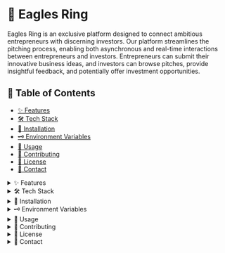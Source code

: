 # 🦅 Eagles Ring

Eagles Ring is an exclusive platform designed to connect ambitious entrepreneurs with discerning investors. Our platform streamlines the pitching process, enabling both asynchronous and real-time interactions between entrepreneurs and investors. Entrepreneurs can submit their innovative business ideas, and investors can browse pitches, provide insightful feedback, and potentially offer investment opportunities.

## 📜 Table of Contents

- [✨ Features](#-features)
- [🛠️ Tech Stack](#️-tech-stack)
- [🚀 Installation](#-installation)
- [🗝️ Environment Variables](#️-environment-variables)
- [🎨 Usage](#-usage)
- [🤝 Contributing](#-contributing)
- [📄 License](#-license)
- [📧 Contact](#-contact)

<details>
<summary>✨ Features</summary>

- 🛡️ **User Authentication & Role Management:** Secure and streamlined login system with role-based access tailored for both entrepreneurs and investors.
- 📑 **Pitch Submission:** Entrepreneurs can submit detailed business pitches that investors can easily browse and review.
- 💬 **Feedback System:** A robust feedback mechanism where investors provide constructive feedback on pitches, with instant notifications sent to entrepreneurs.
- 🎥 **Live Pitch Events:** Seamlessly integrated real-time video pitch sessions, powered by Twilio, for direct and engaging investor interactions.
- 🔔 **Real-Time Notifications:** Stay informed with instant updates on feedback, investor interest, and pitch status via WebSockets and GetStream.
- 🗂️ **Investor Requests:** Investors can issue tailored requests to entrepreneurs, allowing them to respond directly to specific needs and opportunities.
- 📊 **Detailed Analytics:** Track pitch performance, investor engagement, and feedback trends with advanced analytics tools.
- 🌍 **Global Reach:** Connect with investors from around the world, expanding the reach and potential of every pitch.
- 🔒 **Data Security & Privacy:** Top-tier security measures ensure that all sensitive information is protected.

</details>

<details>
<summary>🛠️ Tech Stack</summary>

- **Frontend:** [Next.js](https://nextjs.org/), [React](https://reactjs.org/)
- **Backend:** [Next.js API Routes](https://nextjs.org/docs/api-routes/introduction)
- **Authentication:** [Clerk](https://clerk.dev/)
- **Database:** [PostgreSQL](https://www.neon.tech/)
- **ORM:** [Prisma](https://www.prisma.io/)
- **Real-Time Updates:** [WebSockets](https://developer.mozilla.org/en-US/docs/Web/API/WebSockets_API), [GetStream](https://getstream.io/)
- **Video Streaming:** [Twilio](https://www.twilio.com/)
- **UI Components:** [NextUI](https://nextui.org/), [Tailwind CSS](https://tailwindcss.com/)
- **Deployment:** [Vercel](https://vercel.com/), [Docker](https://www.docker.com/)

</details>

<details>
<summary>🚀 Installation</summary>

### Prerequisites

- Node.js v14.x or higher
- PostgreSQL
- npm or yarn
- Docker (optional, for containerized deployment)

### Clone the Repository

```bash
git clone https://github.com/Sanele-Masumpa/eaglesring.git
cd eaglesring
```

### Install Dependencies

```bash
npm install
# or
yarn install
```

</details>

<details>
<summary>🗝️ Environment Variables</summary>

Create a `.env` file in the root directory and add the following variables. **Replace the placeholders with your actual secret values.**

```env
# Clerk API Keys
CLERK_WEBHOOK_SECRET=<YOUR_CLERK_WEBHOOK_SECRET>
NEXT_PUBLIC_CLERK_PUBLISHABLE_KEY=<YOUR_CLERK_PUBLISHABLE_KEY>
CLERK_SECRET_KEY=<YOUR_CLERK_SECRET_KEY>

NEXT_PUBLIC_CLERK_SIGN_IN_URL=/sign-in
NEXT_PUBLIC_CLERK_SIGN_UP_URL=/sign-up
NEXT_PUBLIC_CLERK_AFTER_SIGN_UP_URL=/select-role

# Stream API Keys
NEXT_PUBLIC_STREAM_API_KEY=<YOUR_STREAM_API_KEY>
STREAM_SECRET_KEY=<YOUR_STREAM_SECRET_KEY>

# Database URL
DATABASE_URL=<YOUR_DATABASE_URL>

# Pusher API Keys
NEXT_PUBLIC_PUSHER_APP_ID=<YOUR_PUSHER_APP_ID>
NEXT_PUBLIC_PUSHER_KEY=<YOUR_PUSHER_KEY>
PUSHER_SECRET=<YOUR_PUSHER_SECRET>
NEXT_PUBLIC_PUSHER_CLUSTER=<YOUR_PUSHER_CLUSTER>

# Stripe API Keys
NEXT_PUBLIC_STRIPE_PUBLISHABLE_KEY=<YOUR_STRIPE_PUBLISHABLE_KEY>
STRIPE_SECRET_KEY=<YOUR_STRIPE_SECRET_KEY>
STRIPE_WEBHOOK_SECRET=<YOUR_STRIPE_WEBHOOK_SECRET>

# Stripe Price IDs
NEXT_PUBLIC_BASIC_PLAN_PRICE_ID=<YOUR_BASIC_PLAN_PRICE_ID>
NEXT_PUBLIC_PRO_PLAN_PRICE_ID=<YOUR_PRO_PLAN_PRICE_ID>
NEXT_PUBLIC_PREMIUM_PLAN_PRICE_ID=<YOUR_PREMIUM_PLAN_PRICE_ID>
NEXT_PUBLIC_PRO_ANNUAL_PRICE_ID=<YOUR_PRO_ANNUAL_PRICE_ID>
NEXT_PUBLIC_PREMIUM_ANNUAL_PRICE_ID=<YOUR_PREMIUM_ANNUAL_PRICE_ID>

# Application URL
NEXT_PUBLIC_URL=<REPLACE_WITH_YOUR_URL>
```

</details>

<details>
<summary>🎨 Usage</summary>

### User Authentication and Role Assignment

- Users sign up using Clerk, and upon first login, choose their role (entrepreneur or investor).
- The role determines the user’s dashboard and available features.

### Pitch Submission & Feedback

- Entrepreneurs submit pitches through a user-friendly interface.
- Investors can browse and filter pitches, providing detailed feedback or expressing interest.

### Live Pitch Events

- Entrepreneurs can schedule live pitch events via Twilio.
- Investors can join these sessions, offering real-time feedback and investment decisions.

### Real-Time Notifications

- Notifications are pushed instantly using WebSockets and GetStream, ensuring users are always informed of important updates.

### 💻 UI/UX Enhancements

- **Responsive Design:** The app is fully responsive, ensuring a seamless experience across all devices.
- **Smooth Animations:** Subtle animations enhance the user experience, from button hovers to form transitions.
- **Dark Mode Support:** Toggle between light and dark themes based on your preference.
- **Interactive Cards:** Engage users with interactive elements like flipping cards and animated icons.

</details>

<details>
<summary>🤝 Contributing</summary>

While this project is not currently open to external contributions, suggestions and ideas are welcome. Please feel free to reach out with your feedback.

</details>

<details>
<summary>📄 License</summary>

This project is privately licensed. Unauthorized sharing or distribution is prohibited.

</details>

<details>
<summary>📧 Contact</summary>
 
For any inquiries or feedback, please contact:

- **Name:** Sanele Hlongwane
- **Email:** sanelehlongwane61@gmail.com
- **GitHub:** [Sanele-Masumpa](https://github.com/Sanele-Masumpa) and **GitHub:** [Sanele-Hlongwane](https://github.com/Sanele-Masumpa)
- **Phone Number:** +27 60 317 9552

**Explanation:**
- `+27` is the international dialing code for South Africa.
- The number is then grouped into readable segments. 


</details>